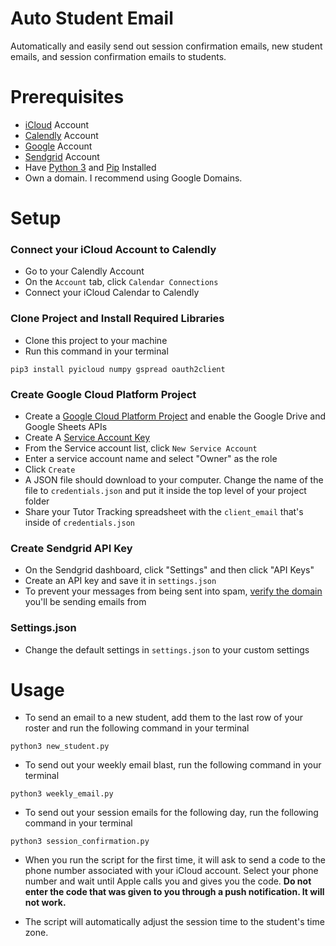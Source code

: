 # Auto Student Email

Automatically and easily send out session confirmation emails, new student emails, and session confirmation emails to students.

# Prerequisites
* [iCloud](https://icloud.com) Account
* [Calendly](https://calendly.com) Account
* [Google](https://google.com) Account
* [Sendgrid](https://www.sendgrid.com) Account
* Have [Python 3](https://www.python.org/) and [Pip](https://pip.pypa.io/en/stable) Installed
* Own a domain. I recommend using Google Domains.

# Setup
### Connect your iCloud Account to Calendly
* Go to your Calendly Account
* On the ```Account``` tab, click ```Calendar Connections```
* Connect your iCloud Calendar to Calendly

### Clone Project and Install Required Libraries
* Clone this project to your machine
* Run this command in your terminal
```
pip3 install pyicloud numpy gspread oauth2client
```

### Create Google Cloud Platform Project

* Create a [Google Cloud Platform Project](https://console.cloud.google.com/) and enable the Google Drive and Google Sheets APIs
* Create A [Service Account Key](https://console.cloud.google.com/apis/credentials/serviceaccountkey)
* From the Service account list, click ```New Service Account```
* Enter a service account name and select "Owner" as the role
* Click ```Create```
* A JSON file should download to your computer. Change the name of the file to ```credentials.json``` and put it inside the top level of your project folder
* Share your Tutor Tracking spreadsheet with the ```client_email``` that's inside of ```credentials.json```

### Create Sendgrid API Key
* On the Sendgrid dashboard, click "Settings" and then click "API Keys"
* Create an API key and save it in ```settings.json```
* To prevent your messages from being sent into spam, [verify the domain](https://sendgrid.com/docs/ui/account-and-settings/how-to-set-up-domain-authentication/) you'll be sending emails from

### Settings.json
* Change the default settings in ```settings.json``` to your custom settings

# Usage
* To send an email to a new student, add them to the last row of your roster and run the following command in your terminal
```
python3 new_student.py
```
* To send out your weekly email blast, run the following command in your terminal
```
python3 weekly_email.py
```
* To send out your session emails for the following day, run the following command in your terminal
```
python3 session_confirmation.py
```

* When you run the script for the first time, it will ask to send a code to the phone number associated with your iCloud account.
Select your phone number and wait until Apple calls you and gives you the code. **Do not enter the code that was given to you through a push notification. It will not work.**

* The script will automatically adjust the session time to the student's time zone.
